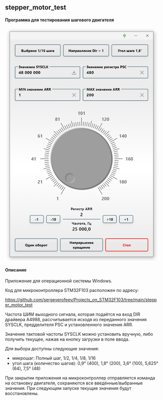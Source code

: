 ## stepper_motor_test

#### Программа для тестирования шагового двигателя

<p align="center">
    <img src="git_image/image.png" style="height: 909; width: 637; object-fit: contain">
</p>  

#### Описание
Приложение для операционной системы Windows.

Код для микроконтроллера STM32F103 расположен по адресу:  

https://github.com/sergeyerofeev/Projects_on_STM32F103/tree/main/stepper_motor_test  

Частота ШИМ выходного сигнала, которая подаётся на вход DIR драйвера A4988, рассчитывается исходя 
из переданного значения SYSCLK, предделителя PSC и установленного значения ARR.  

Значение тактовой частоты SYSCLK можно установить вручную, либо получить текущее, нажав на кнопку 
загрузки в поле ввода.  

Для выбора доступны следующие значения:
- микрошаг: Полный шаг, 1/2, 1/4, 1/8, 1/16  
- угол шага (количество шагов): 0,9&deg; (400), 1,8&deg; (200), 3,6&deg; (100), 5,625&deg; (64), 7,5&deg; (48)  

При закрытии приложения на микроконтроллер отправляется команда на остановку двигателя, сохраняются 
все введённые/выбранные значения. При следующем запуске текущие значения будут восстановлены. 

